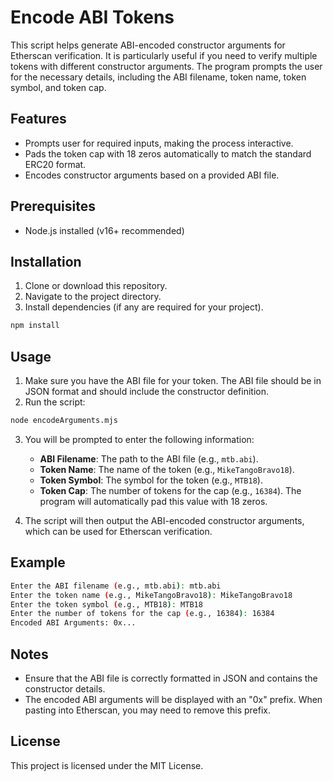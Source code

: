 # Encode ABI Tokens

This script helps generate ABI-encoded constructor arguments for Etherscan verification. It is particularly useful if you need to verify multiple tokens with different constructor arguments. The program prompts the user for the necessary details, including the ABI filename, token name, token symbol, and token cap.

## Features
- Prompts user for required inputs, making the process interactive.
- Pads the token cap with 18 zeros automatically to match the standard ERC20 format.
- Encodes constructor arguments based on a provided ABI file.

## Prerequisites
- Node.js installed (v16+ recommended)

## Installation
1. Clone or download this repository.
2. Navigate to the project directory.
3. Install dependencies (if any are required for your project).

```bash
npm install
```

## Usage
1. Make sure you have the ABI file for your token. The ABI file should be in JSON format and should include the constructor definition.
2. Run the script:

```bash
node encodeArguments.mjs
```

3. You will be prompted to enter the following information:
   - **ABI Filename**: The path to the ABI file (e.g., `mtb.abi`).
   - **Token Name**: The name of the token (e.g., `MikeTangoBravo18`).
   - **Token Symbol**: The symbol for the token (e.g., `MTB18`).
   - **Token Cap**: The number of tokens for the cap (e.g., `16384`). The program will automatically pad this value with 18 zeros.

4. The script will then output the ABI-encoded constructor arguments, which can be used for Etherscan verification.

## Example
```bash
Enter the ABI filename (e.g., mtb.abi): mtb.abi
Enter the token name (e.g., MikeTangoBravo18): MikeTangoBravo18
Enter the token symbol (e.g., MTB18): MTB18
Enter the number of tokens for the cap (e.g., 16384): 16384
Encoded ABI Arguments: 0x...
```

## Notes
- Ensure that the ABI file is correctly formatted in JSON and contains the constructor details.
- The encoded ABI arguments will be displayed with an "0x" prefix. When pasting into Etherscan, you may need to remove this prefix.

## License
This project is licensed under the MIT License.

